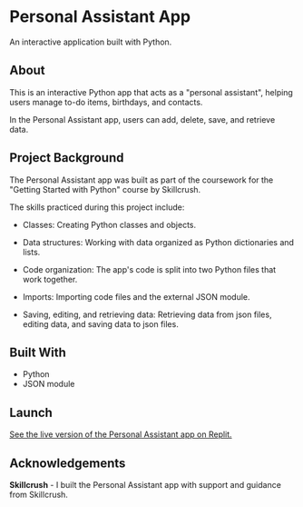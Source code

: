 # Personal Assistant App
An interactive application built with Python.

## About
This is an interactive Python app that acts as a "personal assistant", helping users manage to-do items, birthdays, and contacts. 

In the Personal Assistant app, users can add, delete, save, and retrieve data.   

## Project Background
The Personal Assistant app was built as part of the coursework for the "Getting Started with Python" course by Skillcrush. 

The skills practiced during this project include: 

- Classes: Creating Python classes and objects. 

- Data structures: Working with data organized as Python dictionaries and lists.  

- Code organization: The app's code is split into two Python files that work together. 

- Imports: Importing code files and the external JSON module.

- Saving, editing, and retrieving data: Retrieving data from json files, editing data, and saving data to json files. 

## Built With
- Python
- JSON module

## Launch
[See the live version of the Personal Assistant app on Replit.](https://replit.com/@lonemortensen/skillcrush-py-cl01-ls12-personal-assistant-final)

## Acknowledgements

**Skillcrush** - I built the Personal Assistant app with support and guidance from Skillcrush. 